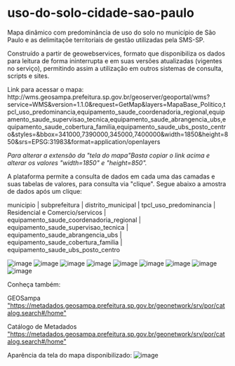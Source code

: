 # uso-do-solo-cidade-sao-paulo
<p><n></n>Mapa dinâmico com predominância de uso do solo no município de São Paulo e as delimitaçõe territoriais de gestão utilizadas pela SMS-SP.</n></p>

<p>Construído a partir de geowebservices, formato que disponibiliza os dados para leitura de forma ininterrupta e em suas versões atualizadas (vigentes no serviço), permitindo assim a utilização em outros sistemas de consulta, scripts e sites.</p>

<p>Link para acessar o mapa: http://wms.geosampa.prefeitura.sp.gov.br/geoserver/geoportal/wms?service=WMS&version=1.1.0&request=GetMap&layers=MapaBase_Politico,tpcl_uso_predominancia,equipamento_saude_coordenadoria_regional,equipamento_saude_supervisao_tecnica,equipamento_saude_abrangencia_ubs,equipamento_saude_cobertura_familia,equipamento_saude_ubs_posto_centro&styles=&bbox=341000,7390000,345000,7400000&width=1850&height=850&srs=EPSG:31983&format=application/openlayers</p>

<p><em>Para alterar a extensão da "tela do mapa"Basta copiar o link acima e alterar os valores "width=1850" e "height=850". </p></em>

<p>A plataforma permite a consulta de dados em cada uma das camadas e suas tabelas de valores, para consulta via "clique". Segue abaixo a amostra de dados após um clique:</p>

municipio | subprefeitura | distrito_municipal | tpcl_uso_predominancia | Residencial e Comercio/servicos | equipamento_saude_coordenadoria_regional | equipamento_saude_supervisao_tecnica | equipamento_saude_abrangencia_ubs | equipamento_saude_cobertura_familia | equipamento_saude_ubs_posto_centro

![image](https://github.com/gisa-ceinfo-sms-sp/uso-do-solo-cidade-sao-paulo/assets/75272641/111ccfa6-eb7f-4d5a-b36e-6ab38e6db1f7)
![image](https://github.com/gisa-ceinfo-sms-sp/uso-do-solo-cidade-sao-paulo/assets/75272641/6ad00c3f-2dd2-435b-a13f-2c375a8ced48)
![image](https://github.com/gisa-ceinfo-sms-sp/uso-do-solo-cidade-sao-paulo/assets/75272641/bd53bcec-e5aa-46e5-b9ef-d6283b5e99f0)
![image](https://github.com/gisa-ceinfo-sms-sp/uso-do-solo-cidade-sao-paulo/assets/75272641/d6522e19-55ec-49b7-9ca6-8f8113e7f22e)
![image](https://github.com/gisa-ceinfo-sms-sp/uso-do-solo-cidade-sao-paulo/assets/75272641/11e380a2-6eef-4cda-a8f4-20fefdfe33be)
![image](https://github.com/gisa-ceinfo-sms-sp/uso-do-solo-cidade-sao-paulo/assets/75272641/8ab6bc50-0f5f-442b-9678-3efcf348a229)
![image](https://github.com/gisa-ceinfo-sms-sp/uso-do-solo-cidade-sao-paulo/assets/75272641/86f25530-47e9-417b-bc1a-621dd816391d)
![image](https://github.com/gisa-ceinfo-sms-sp/uso-do-solo-cidade-sao-paulo/assets/75272641/84622f85-7292-4b7b-abf0-4fc8b1701cab)
![image](https://github.com/gisa-ceinfo-sms-sp/uso-do-solo-cidade-sao-paulo/assets/75272641/b386e4e4-4c22-47ee-beb0-05b4650d8dc0)


<p>Conheça também: </p>
<p>GEOSampa <a href>"https://metadados.geosampa.prefeitura.sp.gov.br/geonetwork/srv/por/catalog.search#/home"</a> </p>
<p>Catálogo de Metadados <a href>"https://metadados.geosampa.prefeitura.sp.gov.br/geonetwork/srv/por/catalog.search#/home"</a> </p>

Aparência da tela do mapa disponibilizado:
![image](https://github.com/gisa-ceinfo-sms-sp/uso-do-solo-cidade-sao-paulo/assets/75272641/2702c008-0413-4392-8446-2b7f3494109a)

